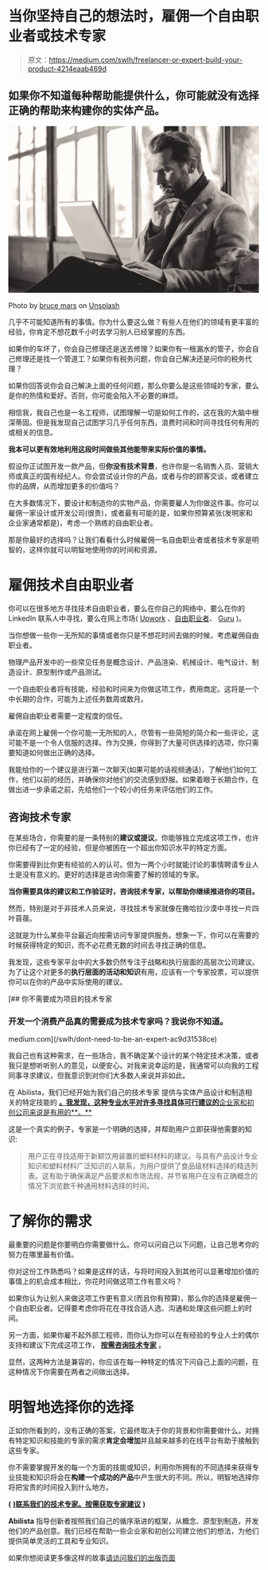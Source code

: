 # 当你坚持自己的想法时，雇佣一个自由职业者或技术专家

> 原文：<https://medium.com/swlh/freelancer-or-expert-build-your-product-4214eaab469d>

## 如果你不知道每种帮助能提供什么，你可能就没有选择正确的帮助来构建你的实体产品。

![](img/46fa2f808b9dc0e7cebb41dbd7408b8e.png)

Photo by [bruce mars](https://unsplash.com/@brucemars?utm_source=medium&utm_medium=referral) on [Unsplash](https://unsplash.com?utm_source=medium&utm_medium=referral)

几乎不可能知道所有的事情。你为什么要这么做？有些人在他们的领域有更丰富的经验，你肯定不想花数千小时去学习别人已经掌握的东西。

如果你的车坏了，你会自己修理还是送去修理？如果你有一根漏水的管子，你会自己修理还是找一个管道工？如果你有税务问题，你会自己解决还是问你的税务代理？

如果你回答说你会自己解决上面的任何问题，那么你要么是这些领域的专家，要么是你的热情和爱好。否则，你可能会陷入不必要的麻烦。

相信我，我自己也是一名工程师，试图理解一切是如何工作的，这在我的大脑中根深蒂固。但是我发现自己试图学习几乎任何东西，浪费时间和时间寻找任何有用的或相关的信息。

**我本可以更有效地利用这段时间做些其他能带来实际价值的事情。**

假设你正试图开发一款产品，但**你没有技术背景**，也许你是一名销售人员、营销大师或真正的国有经纪人。你会尝试设计你的产品，或者与你的顾客交谈，或者建立你的品牌，从而增加更多的价值吗？

在大多数情况下，要设计和制造你的实物产品，你需要雇人为你做这件事。你可以雇佣一家设计或开发公司(很贵)，或者最有可能的是，如果你预算紧张(发明家和企业家通常都是)，考虑一个熟练的自由职业者。

那是你最好的选择吗？让我们看看什么时候雇佣一名自由职业者或者技术专家是明智的，这样你就可以明智地使用你的时间和资源。

# 雇佣技术自由职业者

你可以在很多地方寻找技术自由职业者，要么在你自己的网络中，要么在你的 LinkedIn 联系人中寻找，要么在网上市场( [Upwork](https://www.upwork.com/) 、[自由职业者](https://www.freelancer.com/)、 [Guru](https://www.guru.com/) )。

当你想做一些你一无所知的事情或者你只是不想花时间去做的时候，考虑雇佣自由职业者。

物理产品开发中的一些常见任务是概念设计、产品渲染、机械设计、电气设计、制造设计、原型制作或产品测试。

一个自由职业者将有技能，经验和时间来为你做这项工作，费用商定。这将是一个中长期的合作，可能为上述任务数周或数月。

雇佣自由职业者需要一定程度的信任。

承诺在网上雇佣一个你可能一无所知的人，尽管有一些简短的简介和一些评论，这可能不是一个令人信服的选择。作为交换，你得到了大量可供选择的选项，你只需要知道如何做出正确的选择。

我能给你的一个建议是进行第一次聊天(如果可能的话视频通话)，了解他们如何工作，他们以前的经历，并确保你对他们的交流感到舒服。如果着眼于长期合作，在做出进一步承诺之前，先给他们一个较小的任务来评估他们的工作。

## 咨询技术专家

在某些场合，你需要的是一条特别的**建议或提议**。你能够独立完成这项工作，也许你已经有了一定的经验，但是你被困在一个超出你知识水平的特定方面。

你需要得到比你更有经验的人的认可。但为一两个小时就能讨论的事情聘请专业人士是没有意义的。更好的选择是咨询你需要了解的领域的专家。

**当你需要具体的建议和工作验证时，咨询技术专家，以帮助你继续推进你的项目。**

然而，特别是对于非技术人员来说，寻找技术专家就像在撒哈拉沙漠中寻找一片四叶苜蓿。

这就是为什么某些平台最近向按需访问专家提供服务。想象一下，你可以在需要的时候获得特定的知识，而不必花费无数的时间去寻找正确的信息。

我发现，这些专家平台中的大多数仍然专注于战略和执行层面的高层次公司建议。为了让这个对更多的**执行层面的活动和知识**有用，应该有一个专家投票，可以提供你可以在你的产品中实际使用的建议。

[](/swlh/dont-need-to-be-an-expert-ac9d31538ce) [## 你不需要成为项目的技术专家

### 开发一个消费产品真的需要成为技术专家吗？我说你不知道。

medium.com](/swlh/dont-need-to-be-an-expert-ac9d31538ce) 

我自己也有这种需求，在一些场合，我不确定某个设计的某个特定技术决策，或者我只是想听听别人的意见，以便安心。对我来说幸运的是，我通常可以向我的工程同事寻求建议，但我意识到对你们大多数人来说并非如此。

在 Abilista，我们已经开始为我们自己的技术专家 提供与实体产品设计和制造相关的特定技能的 [**。我发现，这种专业水平对许多寻找具体可行建议的**企业家和初创公司来说是有用的**。**](https://www.abilista.com/experts)

这是一个真实的例子，专家是一个明确的选择，并帮助用户立即获得他需要的知识:

> 用户正在寻找适用于新颖饮用装置的塑料材料的建议。与具有产品设计专业知识和塑料材料广泛知识的人联系，为用户提供了食品级材料选择的精选列表。这有助于确保满足产品要求和市场法规，并节省用户在没有正确概念的情况下浏览数千种通用材料选择的时间。

# 了解你的需求

最重要的问题是你要明白你需要做什么。你可以问自己以下问题，让自己思考你的努力在哪里最有价值。

你对这份工作熟悉吗？如果是这样的话，与将时间投入到其他可以显著增加价值的事情上的机会成本相比，你花时间做这项工作有意义吗？

如果你认为让别人来做这项工作更有意义(而且你有预算)，那么你的选择是雇佣一个自由职业者。记得要考虑你将花在寻找合适人选、沟通和处理这些问题上的时间。

另一方面，如果你雇不起外部工程师，而你认为你可以在有经验的专业人士的偶尔支持和建议下完成这项工作， [**按需咨询技术专家**](https://www.abilista.com/experts) 。

显然，这两种方法是兼容的，你应该在每一种特定的情况下问自己上面的问题，在这种情况下你需要在两者之间做出选择。

# 明智地选择你的选择

正如你所看到的，没有正确的答案，它最终取决于你的背景和你需要做什么。对拥有特定知识和技能的专家的需求**肯定会增加**并且越来越多的在线平台有助于接触到这些专家。

你不需要掌握开发的每一个方面的技能或知识，利用你所拥有的不同选择来获得专业技能和知识将会在**构建一个成功的产品**中产生很大的不同。所以，明智地选择你将把宝贵的时间投入到什么地方。

**(** [**)联系我们的技术专家。按需获取专家建议**](https://www.abilista.com/experts) **)**

**Abilista** 指导创新者按照我们自己的循序渐进的框架，从概念、原型到制造，开发他们的产品创意。我们已经在帮助一些企业家和初创公司建立他们的想法，为他们提供简单灵活的工具和专业知识。

如果你想阅读更多像这样的故事[请访问我们的出版页面](https://medium.com/abilista)